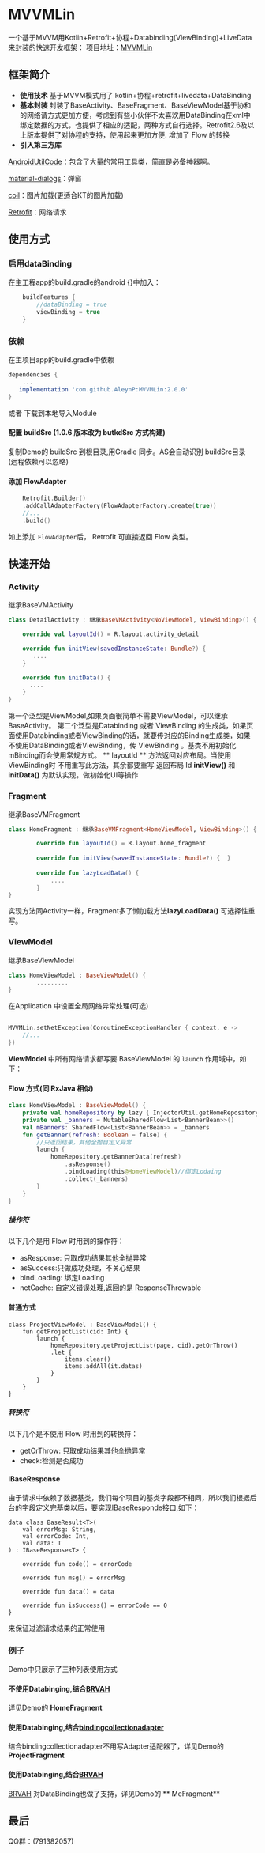 # MVVMLin

一个基于MVVM用Kotlin+Retrofit+协程+Databinding(ViewBinding)+LiveData来封装的快速开发框架：
项目地址：[MVVMLin](https://github.com/AleynP/MVVMLin)

## 框架简介

- **使用技术**
  基于MVVM模式用了 kotlin+协程+retrofit+livedata+DataBinding
- **基本封装**
  封装了BaseActivity、BaseFragment、BaseViewModel基于协和的网络请方式更加方便，考虑到有些小伙伴不太喜欢用DataBinding在xml中绑定数据的方式，也提供了相应的适配，两种方式自行选择。Retrofit2.6及以上版本提供了对协程的支持，使用起来更加方便.
  增加了 Flow 的转换
- **引入第三方库**

[AndroidUtilCode](https://github.com/Blankj/AndroidUtilCode)：包含了大量的常用工具类，简直是必备神器啊。

[material-dialogs](https://github.com/afollestad/material-dialogs)：弹窗

[coil](https://github.com/coil-kt/coil)：图片加载(更适合KT的图片加载)

[Retrofit](https://github.com/square/retrofit)：网络请求

## 使用方式

### 启用dataBinding

在主工程app的build.gradle的android {}中加入：

``` groovy
    buildFeatures {
        //dataBinding = true
        viewBinding = true
    }
```

### 依赖

在主项目app的build.gradle中依赖

``` groovy
dependencies {
    ...
   implementation 'com.github.AleynP:MVVMLin:2.0.0'
}
```

或者 下载到本地导入Module

#### 配置 buildSrc (1.0.6 版本改为 butkdSrc 方式构建)

复制Demo的 buildSrc 到根目录,用Gradle 同步。AS会自动识别 buildSrc目录 (远程依赖可以忽略)

#### 添加 FlowAdapter

```kotlin
    Retrofit.Builder()
    .addCallAdapterFactory(FlowAdapterFactory.create(true))
    //...
    .build()
```

如上添加 `FlowAdapter`后， Retrofit 可直接返回 Flow 类型。

## 快速开始

### Activity

继承BaseVMActivity

``` kotlin
class DetailActivity : 继承BaseVMActivity<NoViewModel, ViewBinding>() {

	override val layoutId() = R.layout.activity_detail

	override fun initView(savedInstanceState: Bundle?) {
       ....
    }

    override fun initData() {
      ....
    }
}
```

第一个泛型是ViewModel,如果页面很简单不需要ViewModel，可以继承BaseActivity。 第二个泛型是Databinding 或者 ViewBinding
的生成类，如果页面使用Databinding或者ViewBinding的话，就要传对应的Binding生成类，如果不使用DataBinding或者ViewBinding，传 ViewBinding
。基类不用初始化mBinding而会使用常规方式。
** layoutId ** 方法返回对应布局。当使用ViewBinding时 不用重写此方法，其余都要重写 返回布局 Id
**initView()** 和 **initData()** 为默认实现，做初始化UI等操作

### Fragment

继承BaseVMFragment

``` kotlin
class HomeFragment : 继承BaseVMFragment<HomeViewModel, ViewBinding>() {

		override fun layoutId() = R.layout.home_fragment
		
		override fun initView(savedInstanceState: Bundle?) {  }
		
		override fun lazyLoadData() {
			....
		}
}
```

实现方法同Activity一样，Fragment多了懒加载方法**lazyLoadData()** 可选择性重写。

### ViewModel

继承BaseViewModel

``` kotlin
class HomeViewModel : BaseViewModel() {
		.........
}
```

在Application 中设置全局网络异常处理(可选)

```kotlin

MVVMLin.setNetException(CoroutineExceptionHandler { context, e ->
    //...
})

```

**ViewModel** 中所有网络请求都写要 BaseViewModel 的 `launch` 作用域中，如下：

#### Flow 方式(同 RxJava 相似)

``` kotlin
class HomeViewModel : BaseViewModel() {
    private val homeRepository by lazy { InjectorUtil.getHomeRepository() }
    private val _banners = MutableSharedFlow<List<BannerBean>>()
    val mBanners: SharedFlow<List<BannerBean>> = _banners
    fun getBanner(refresh: Boolean = false) {
        //只返回结果，其他全抛自定义异常
        launch {
            homeRepository.getBannerData(refresh)
                .asResponse()
                .bindLoading(this@HomeViewModel)//绑定Lodaing
                .collect(_banners)
        }
    }
}
```

##### 操作符

以下几个是用 Flow 时用到的操作符：

- asResponse: 只取成功结果其他全抛异常
- asSuccess:只做成功处理，不关心结果
- bindLoading: 绑定Loading
- netCache: 自定义错误处理,返回的是 ResponseThrowable

#### 普通方式

```
class ProjectViewModel : BaseViewModel() {
    fun getProjectList(cid: Int) {
        launch {
            homeRepository.getProjectList(page, cid).getOrThrow()
            .let {
                items.clear()
                items.addAll(it.datas)
            }
        }
    }
}
```

##### 转换符

以下几个是不使用 Flow 时用到的转换符：

- getOrThrow: 只取成功结果其他全抛异常
- check:检测是否成功

#### IBaseResponse

由于请求中依赖了数据基类，我们每个项目的基类字段都不相同，所以我们根据后台的字段定义完基类以后，要实现IBaseResponde接口,如下：

```
data class BaseResult<T>(
    val errorMsg: String,
    val errorCode: Int,
    val data: T
) : IBaseResponse<T> {

    override fun code() = errorCode

    override fun msg() = errorMsg

    override fun data() = data

    override fun isSuccess() = errorCode == 0
}
```

来保证过滤请求结果的正常使用

### 例子

Demo中只展示了三种列表使用方式

#### 不使用Databinging,结合[BRVAH](https://github.com/CymChad/BaseRecyclerViewAdapterHelper)

详见Demo的 **HomeFragment**

#### 使用Databinging,结合[bindingcollectionadapter](https://github.com/evant/binding-collection-adapter)

结合bindingcollectionadapter不用写Adapter适配器了，详见Demo的 **ProjectFragment**

#### 使用Databinging,结合[BRVAH](https://github.com/evant/binding-collection-adapter)

[BRVAH](https://github.com/CymChad/BaseRecyclerViewAdapterHelper) 对DataBinding也做了支持，详见Demo的 **
MeFragment**

## 最后

QQ群：(791382057)